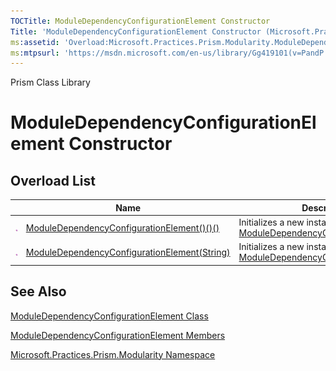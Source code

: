 ```yaml
---
TOCTitle: ModuleDependencyConfigurationElement Constructor
Title: 'ModuleDependencyConfigurationElement Constructor (Microsoft.Practices.Prism.Modularity)'
ms:assetid: 'Overload:Microsoft.Practices.Prism.Modularity.ModuleDependencyConfigurationElement.\#ctor'
ms:mtpsurl: 'https://msdn.microsoft.com/en-us/library/Gg419101(v=PandP.50)'
---
```


Prism Class Library

ModuleDependencyConfigurationElement Constructor
================================================

Overload List
-------------

<span id="overloadMembersTableToggle"></span>
<table>

<thead>
<tr class="header">
<th> </th>
<th>Name</th>
<th>Description</th>
</tr>
</thead>
<tbody>
<tr class="odd">
<td><img src="images/public-method.gif" title="Public method" /></td>
<td><a href="https://msdn.microsoft.com/library/microsoft.practices.prism.modularity.moduledependencyconfigurationelement.">ModuleDependencyConfigurationElement()()()</a></td>
<td><div class="summary">
Initializes a new instance of <a href="https://msdn.microsoft.com/library/microsoft.practices.prism.modularity.moduledependencyconfigurationelement">ModuleDependencyConfigurationElement</a>.
</div></td>
</tr>
<tr class="even">
<td><img src="images/public-method.gif" title="Public method" /></td>
<td><a href="https://msdn.microsoft.com/library/microsoft.practices.prism.modularity.moduledependencyconfigurationelement.">ModuleDependencyConfigurationElement(String)</a></td>
<td><div class="summary">
Initializes a new instance of <a href="https://msdn.microsoft.com/library/microsoft.practices.prism.modularity.moduledependencyconfigurationelement">ModuleDependencyConfigurationElement</a>.
</div></td>
</tr>
</tbody>
</table>

See Also
--------


[ModuleDependencyConfigurationElement Class](https://msdn.microsoft.com/library/microsoft.practices.prism.modularity.moduledependencyconfigurationelement)

[ModuleDependencyConfigurationElement Members](https://msdn.microsoft.com/allmembers.t:microsoft.practices.prism.modularity.moduledependencyconfigurationelement)

[Microsoft.Practices.Prism.Modularity Namespace](https://msdn.microsoft.com/library/microsoft.practices.prism.modularity)
